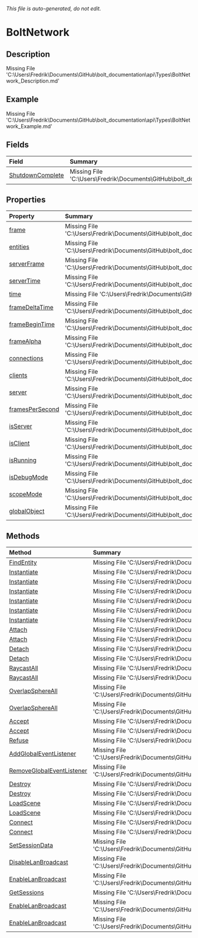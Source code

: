*This file is auto-generated, do not edit.*

# BoltNetwork
## Description
Missing File 'C:\Users\Fredrik\Documents\GitHub\bolt_documentation\api\Types\BoltNetwork_Description.md'
## Example
Missing File 'C:\Users\Fredrik\Documents\GitHub\bolt_documentation\api\Types\BoltNetwork_Example.md'
## Fields
| Field | Summary |
|:-----|:--------|
|[ShutdownComplete](BoltNetwork/F/ShutdownComplete.md)|Missing File 'C:\Users\Fredrik\Documents\GitHub\bolt_documentation\api\Types\BoltNetwork\F\ShutdownComplete_Summary.md'|
## Properties
| Property | Summary |
|:-----|:--------|
|[frame](BoltNetwork/P/frame.md)|Missing File 'C:\Users\Fredrik\Documents\GitHub\bolt_documentation\api\Types\BoltNetwork\P\frame_Summary.md'|
|[entities](BoltNetwork/P/entities.md)|Missing File 'C:\Users\Fredrik\Documents\GitHub\bolt_documentation\api\Types\BoltNetwork\P\entities_Summary.md'|
|[serverFrame](BoltNetwork/P/serverFrame.md)|Missing File 'C:\Users\Fredrik\Documents\GitHub\bolt_documentation\api\Types\BoltNetwork\P\serverFrame_Summary.md'|
|[serverTime](BoltNetwork/P/serverTime.md)|Missing File 'C:\Users\Fredrik\Documents\GitHub\bolt_documentation\api\Types\BoltNetwork\P\serverTime_Summary.md'|
|[time](BoltNetwork/P/time.md)|Missing File 'C:\Users\Fredrik\Documents\GitHub\bolt_documentation\api\Types\BoltNetwork\P\time_Summary.md'|
|[frameDeltaTime](BoltNetwork/P/frameDeltaTime.md)|Missing File 'C:\Users\Fredrik\Documents\GitHub\bolt_documentation\api\Types\BoltNetwork\P\frameDeltaTime_Summary.md'|
|[frameBeginTime](BoltNetwork/P/frameBeginTime.md)|Missing File 'C:\Users\Fredrik\Documents\GitHub\bolt_documentation\api\Types\BoltNetwork\P\frameBeginTime_Summary.md'|
|[frameAlpha](BoltNetwork/P/frameAlpha.md)|Missing File 'C:\Users\Fredrik\Documents\GitHub\bolt_documentation\api\Types\BoltNetwork\P\frameAlpha_Summary.md'|
|[connections](BoltNetwork/P/connections.md)|Missing File 'C:\Users\Fredrik\Documents\GitHub\bolt_documentation\api\Types\BoltNetwork\P\connections_Summary.md'|
|[clients](BoltNetwork/P/clients.md)|Missing File 'C:\Users\Fredrik\Documents\GitHub\bolt_documentation\api\Types\BoltNetwork\P\clients_Summary.md'|
|[server](BoltNetwork/P/server.md)|Missing File 'C:\Users\Fredrik\Documents\GitHub\bolt_documentation\api\Types\BoltNetwork\P\server_Summary.md'|
|[framesPerSecond](BoltNetwork/P/framesPerSecond.md)|Missing File 'C:\Users\Fredrik\Documents\GitHub\bolt_documentation\api\Types\BoltNetwork\P\framesPerSecond_Summary.md'|
|[isServer](BoltNetwork/P/isServer.md)|Missing File 'C:\Users\Fredrik\Documents\GitHub\bolt_documentation\api\Types\BoltNetwork\P\isServer_Summary.md'|
|[isClient](BoltNetwork/P/isClient.md)|Missing File 'C:\Users\Fredrik\Documents\GitHub\bolt_documentation\api\Types\BoltNetwork\P\isClient_Summary.md'|
|[isRunning](BoltNetwork/P/isRunning.md)|Missing File 'C:\Users\Fredrik\Documents\GitHub\bolt_documentation\api\Types\BoltNetwork\P\isRunning_Summary.md'|
|[isDebugMode](BoltNetwork/P/isDebugMode.md)|Missing File 'C:\Users\Fredrik\Documents\GitHub\bolt_documentation\api\Types\BoltNetwork\P\isDebugMode_Summary.md'|
|[scopeMode](BoltNetwork/P/scopeMode.md)|Missing File 'C:\Users\Fredrik\Documents\GitHub\bolt_documentation\api\Types\BoltNetwork\P\scopeMode_Summary.md'|
|[globalObject](BoltNetwork/P/globalObject.md)|Missing File 'C:\Users\Fredrik\Documents\GitHub\bolt_documentation\api\Types\BoltNetwork\P\globalObject_Summary.md'|
## Methods
| Method | Summary |
|:-----|:--------|
|[FindEntity](BoltNetwork/M/FindEntity.md)|Missing File 'C:\Users\Fredrik\Documents\GitHub\bolt_documentation\api\Types\BoltNetwork\M\FindEntity_Summary.md'|
|[Instantiate](BoltNetwork/M/Instantiate.md)|Missing File 'C:\Users\Fredrik\Documents\GitHub\bolt_documentation\api\Types\BoltNetwork\M\Instantiate_Summary.md'|
|[Instantiate](BoltNetwork/M/Instantiate.md)|Missing File 'C:\Users\Fredrik\Documents\GitHub\bolt_documentation\api\Types\BoltNetwork\M\Instantiate_Summary.md'|
|[Instantiate](BoltNetwork/M/Instantiate.md)|Missing File 'C:\Users\Fredrik\Documents\GitHub\bolt_documentation\api\Types\BoltNetwork\M\Instantiate_Summary.md'|
|[Instantiate](BoltNetwork/M/Instantiate.md)|Missing File 'C:\Users\Fredrik\Documents\GitHub\bolt_documentation\api\Types\BoltNetwork\M\Instantiate_Summary.md'|
|[Instantiate](BoltNetwork/M/Instantiate.md)|Missing File 'C:\Users\Fredrik\Documents\GitHub\bolt_documentation\api\Types\BoltNetwork\M\Instantiate_Summary.md'|
|[Instantiate](BoltNetwork/M/Instantiate.md)|Missing File 'C:\Users\Fredrik\Documents\GitHub\bolt_documentation\api\Types\BoltNetwork\M\Instantiate_Summary.md'|
|[Attach](BoltNetwork/M/Attach.md)|Missing File 'C:\Users\Fredrik\Documents\GitHub\bolt_documentation\api\Types\BoltNetwork\M\Attach_Summary.md'|
|[Attach](BoltNetwork/M/Attach.md)|Missing File 'C:\Users\Fredrik\Documents\GitHub\bolt_documentation\api\Types\BoltNetwork\M\Attach_Summary.md'|
|[Detach](BoltNetwork/M/Detach.md)|Missing File 'C:\Users\Fredrik\Documents\GitHub\bolt_documentation\api\Types\BoltNetwork\M\Detach_Summary.md'|
|[Detach](BoltNetwork/M/Detach.md)|Missing File 'C:\Users\Fredrik\Documents\GitHub\bolt_documentation\api\Types\BoltNetwork\M\Detach_Summary.md'|
|[RaycastAll](BoltNetwork/M/RaycastAll.md)|Missing File 'C:\Users\Fredrik\Documents\GitHub\bolt_documentation\api\Types\BoltNetwork\M\RaycastAll_Summary.md'|
|[RaycastAll](BoltNetwork/M/RaycastAll.md)|Missing File 'C:\Users\Fredrik\Documents\GitHub\bolt_documentation\api\Types\BoltNetwork\M\RaycastAll_Summary.md'|
|[OverlapSphereAll](BoltNetwork/M/OverlapSphereAll.md)|Missing File 'C:\Users\Fredrik\Documents\GitHub\bolt_documentation\api\Types\BoltNetwork\M\OverlapSphereAll_Summary.md'|
|[OverlapSphereAll](BoltNetwork/M/OverlapSphereAll.md)|Missing File 'C:\Users\Fredrik\Documents\GitHub\bolt_documentation\api\Types\BoltNetwork\M\OverlapSphereAll_Summary.md'|
|[Accept](BoltNetwork/M/Accept.md)|Missing File 'C:\Users\Fredrik\Documents\GitHub\bolt_documentation\api\Types\BoltNetwork\M\Accept_Summary.md'|
|[Accept](BoltNetwork/M/Accept.md)|Missing File 'C:\Users\Fredrik\Documents\GitHub\bolt_documentation\api\Types\BoltNetwork\M\Accept_Summary.md'|
|[Refuse](BoltNetwork/M/Refuse.md)|Missing File 'C:\Users\Fredrik\Documents\GitHub\bolt_documentation\api\Types\BoltNetwork\M\Refuse_Summary.md'|
|[AddGlobalEventListener](BoltNetwork/M/AddGlobalEventListener.md)|Missing File 'C:\Users\Fredrik\Documents\GitHub\bolt_documentation\api\Types\BoltNetwork\M\AddGlobalEventListener_Summary.md'|
|[RemoveGlobalEventListener](BoltNetwork/M/RemoveGlobalEventListener.md)|Missing File 'C:\Users\Fredrik\Documents\GitHub\bolt_documentation\api\Types\BoltNetwork\M\RemoveGlobalEventListener_Summary.md'|
|[Destroy](BoltNetwork/M/Destroy.md)|Missing File 'C:\Users\Fredrik\Documents\GitHub\bolt_documentation\api\Types\BoltNetwork\M\Destroy_Summary.md'|
|[Destroy](BoltNetwork/M/Destroy.md)|Missing File 'C:\Users\Fredrik\Documents\GitHub\bolt_documentation\api\Types\BoltNetwork\M\Destroy_Summary.md'|
|[LoadScene](BoltNetwork/M/LoadScene.md)|Missing File 'C:\Users\Fredrik\Documents\GitHub\bolt_documentation\api\Types\BoltNetwork\M\LoadScene_Summary.md'|
|[LoadScene](BoltNetwork/M/LoadScene.md)|Missing File 'C:\Users\Fredrik\Documents\GitHub\bolt_documentation\api\Types\BoltNetwork\M\LoadScene_Summary.md'|
|[Connect](BoltNetwork/M/Connect.md)|Missing File 'C:\Users\Fredrik\Documents\GitHub\bolt_documentation\api\Types\BoltNetwork\M\Connect_Summary.md'|
|[Connect](BoltNetwork/M/Connect.md)|Missing File 'C:\Users\Fredrik\Documents\GitHub\bolt_documentation\api\Types\BoltNetwork\M\Connect_Summary.md'|
|[SetSessionData](BoltNetwork/M/SetSessionData.md)|Missing File 'C:\Users\Fredrik\Documents\GitHub\bolt_documentation\api\Types\BoltNetwork\M\SetSessionData_Summary.md'|
|[DisableLanBroadcast](BoltNetwork/M/DisableLanBroadcast.md)|Missing File 'C:\Users\Fredrik\Documents\GitHub\bolt_documentation\api\Types\BoltNetwork\M\DisableLanBroadcast_Summary.md'|
|[EnableLanBroadcast](BoltNetwork/M/EnableLanBroadcast.md)|Missing File 'C:\Users\Fredrik\Documents\GitHub\bolt_documentation\api\Types\BoltNetwork\M\EnableLanBroadcast_Summary.md'|
|[GetSessions](BoltNetwork/M/GetSessions.md)|Missing File 'C:\Users\Fredrik\Documents\GitHub\bolt_documentation\api\Types\BoltNetwork\M\GetSessions_Summary.md'|
|[EnableLanBroadcast](BoltNetwork/M/EnableLanBroadcast.md)|Missing File 'C:\Users\Fredrik\Documents\GitHub\bolt_documentation\api\Types\BoltNetwork\M\EnableLanBroadcast_Summary.md'|
|[EnableLanBroadcast](BoltNetwork/M/EnableLanBroadcast.md)|Missing File 'C:\Users\Fredrik\Documents\GitHub\bolt_documentation\api\Types\BoltNetwork\M\EnableLanBroadcast_Summary.md'|
